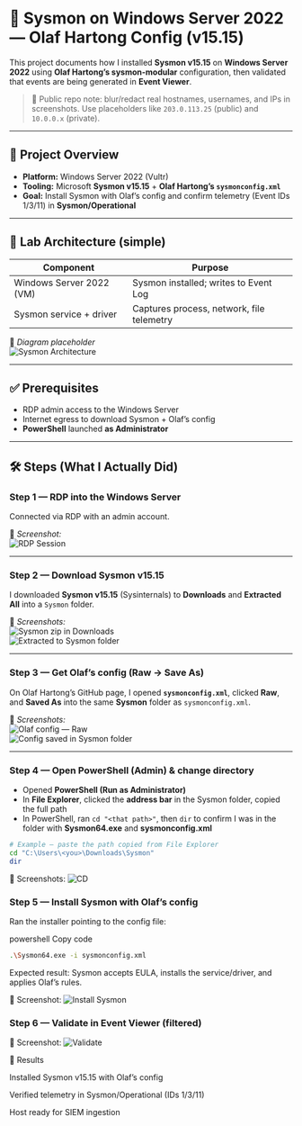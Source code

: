 # 🔎 Sysmon on Windows Server 2022 — Olaf Hartong Config (v15.15)

This project documents how I installed **Sysmon v15.15** on **Windows Server 2022** using **Olaf Hartong’s sysmon-modular** configuration, then validated that events are being generated in **Event Viewer**.

> 🔐 Public repo note: blur/redact real hostnames, usernames, and IPs in screenshots. Use placeholders like `203.0.113.25` (public) and `10.0.0.x` (private).

---

## 📌 Project Overview
- **Platform:** Windows Server 2022 (Vultr)
- **Tooling:** Microsoft **Sysmon v15.15** + **Olaf Hartong’s `sysmonconfig.xml`**
- **Goal:** Install Sysmon with Olaf’s config and confirm telemetry (Event IDs 1/3/11) in **Sysmon/Operational**

---

## 🧱 Lab Architecture (simple)

| Component                   | Purpose                                  |
|----------------------------|-------------------------------------------|
| Windows Server 2022 (VM)   | Sysmon installed; writes to Event Log     |
| Sysmon service + driver    | Captures process, network, file telemetry |

📸 *Diagram placeholder*  
![Sysmon Architecture](./screenshots/sysmon-architecture.png)

---

## ✅ Prerequisites
- RDP admin access to the Windows Server
- Internet egress to download Sysmon + Olaf’s config
- **PowerShell** launched **as Administrator**

---

## 🛠️ Steps (What I Actually Did)

### **Step 1 — RDP into the Windows Server**
Connected via RDP with an admin account.

📸 *Screenshot:*  
![RDP Session](./screenshots/rdp-session.png)

---

### **Step 2 — Download Sysmon v15.15**
I downloaded **Sysmon v15.15** (Sysinternals) to **Downloads** and **Extracted All** into a `Sysmon` folder.

📸 *Screenshots:*  
![Sysmon zip in Downloads](./screenshots/sysmon-zip-downloads.png)  
![Extracted to Sysmon folder](./screenshots/sysmon-zip-extracted.png)

---

### **Step 3 — Get Olaf’s config (Raw → Save As)**
On Olaf Hartong’s GitHub page, I opened **`sysmonconfig.xml`**, clicked **Raw**, and **Saved As** into the same **Sysmon** folder as `sysmonconfig.xml`.

📸 *Screenshots:*  
![Olaf config — Raw](./screenshots/olaf-config-raw.png)  
![Config saved in Sysmon folder](./screenshots/sysmon-folder-with-config.png)

---

### **Step 4 — Open PowerShell (Admin) & change directory**
- Opened **PowerShell (Run as Administrator)**
- In **File Explorer**, clicked the **address bar** in the Sysmon folder, copied the full path
- In PowerShell, ran `cd "<that path>"`, then `dir` to confirm I was in the folder with **Sysmon64.exe** and **sysmonconfig.xml**

```bash
# Example — paste the path copied from File Explorer
cd "C:\Users\<you>\Downloads\Sysmon"
dir
```
📸 Screenshots:
![CD](./screenshots/cd.png)


### **Step 5 — Install Sysmon with Olaf’s config**
Ran the installer pointing to the config file:

powershell
Copy code
```bash
.\Sysmon64.exe -i sysmonconfig.xml
```
Expected result: Sysmon accepts EULA, installs the service/driver, and applies Olaf’s rules.

📸 Screenshot:
![Install Sysmon](./screenshots/Install-Sysmon.png)

### **Step 6 — Validate in Event Viewer (filtered)**
📸 Screenshot:
![Validate](./screenshots/validate.png)

🏁 Results

Installed Sysmon v15.15 with Olaf’s config

Verified telemetry in Sysmon/Operational (IDs 1/3/11)

Host ready for SIEM ingestion
